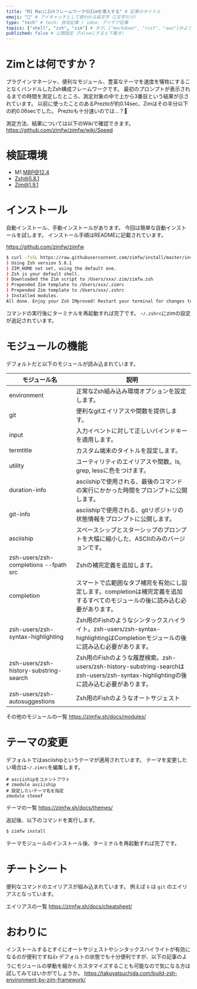 ```yaml
---
title: "M1 MacにZshフレームワークのZimを導入する" # 記事のタイトル
emoji: "🚴" # アイキャッチとして使われる絵文字（1文字だけ）
type: "tech" # tech: 技術記事 / idea: アイデア記事
topics: ["shell", "zsh", "zim"] # タグ。["markdown", "rust", "aws"]のように指定する
published: false # 公開設定（falseにすると下書き）
---
```


# Zimとは何ですか？
プラグインマネージャ、便利なモジュール、豊富なテーマを速度を犠牲にすることなくバンドルしたZsh構成フレームワークです。
最初のプロンプトが表示されるまでの時間を測定したところ、測定対象の中で上から3番目という結果が示されています。
以前に使ったことのあるPreztoが約0.14sec、Zimはその半分以下の約0.06secでした。
Preztoも十分速いのでは…？🤔

測定方法、結果については以下のWikiで確認できます。
https://github.com/zimfw/zimfw/wiki/Speed

# 検証環境
- M1 MBP@12.4
- Zsh@5.8.1
- Zim@1.9.1

# インストール
自動インストール、手動インストールがあります。
今回は簡単な自動インストールを試します。
インストール手順はREADMEに記載されています。

https://github.com/zimfw/zimfw

```sh
$ curl -fsSL https://raw.githubusercontent.com/zimfw/install/master/install.zsh | zsh
) Using Zsh version 5.8.1
) ZIM_HOME not set, using the default one.
) Zsh is your default shell.
) Downloaded the Zim script to /Users/xxx/.zim/zimfw.zsh
) Prepended Zim template to /Users/xxx/.zimrc
) Prepended Zim template to /Users/xxx/.zshrc
) Installed modules.
All done. Enjoy your Zsh IMproved! Restart your terminal for changes to take effect.
```

コマンドの実行後にターミナルを再起動すれば完了です。
`~/.zshrc`にzimの設定が追記されています。

# モジュールの機能
デフォルトだと以下のモジュールが読み込まれています。

|モジュール名|説明|
|---|---|
|environment|正常なZsh組み込み環境オプションを設定します。|
|git|便利なgitエイリアスや関数を提供します。|
|input|入力イベントに対して正しいバインドキーを適用します。|
|termtitle|カスタム端末のタイトルを設定します。|
|utility|ユーティリティのエイリアスや関数。ls, grep, lessに色をつけます。|
|duration-info|asciishipで使用される、最後のコマンドの実行にかかった時間をプロンプトに公開します。|
|git-info|asciishipで使用される、gitリポジトリの状態情報をプロンプトに公開します。|
|asciiship|スペースシップとスターシップのプロンプトを大幅に縮小した、ASCIIのみのバージョンです。|
|zsh-users/zsh-completions --fpath src|Zshの補完定義を追加します。|
|completion|スマートで広範囲なタブ補完を有効にし設定します。completionは補完定義を追加するすべてのモジュールの後に読み込む必要があります。|
|zsh-users/zsh-syntax-highlighting|Zsh用のFishのようなシンタックスハイライト。zsh-users/zsh-syntax-highlightingはCompletionモジュールの後に読み込む必要があります。|
|zsh-users/zsh-history-substring-search|Zsh用のFishのような履歴検索。zsh-users/zsh-history-substring-searchはzsh-users/zsh-syntax-highlightingの後に読み込む必要があります。|
|zsh-users/zsh-autosuggestions|Zsh用のFishのようなオートサジェスト|

その他のモジュールの一覧
https://zimfw.sh/docs/modules/

# テーマの変更
デフォルトではasciishipというテーマが適用されています。
テーマを変更したい場合は`~/.zimrc`を編集します。

```rc:.zimrc
# asciishipをコメントアウト
# zmodule asciiship
# 設定したいテーマ名を指定
zmodule steeef
```

テーマの一覧
https://zimfw.sh/docs/themes/

追記後、以下のコマンドを実行します。

```sh
$ zimfw install
```

テーマモジュールのインストール後、ターミナルを再起動すれば完了です。

# チートシート
便利なコマンドのエイリアスが組み込まれています。
例えば `G` は `git` のエイリアスとなっています。

エイリアスの一覧
https://zimfw.sh/docs/cheatsheet/

# おわりに
インストールするとすぐにオートサジェストやシンタックスハイライトが有効になるのが便利ですね👍
デフォルトの状態でも十分便利ですが、以下の記事のようにモジュールの挙動を細かくカスタマイズすることも可能なので気になる方は試してみてはいかがでしょうか。
https://takuyatsuchida.com/build-zsh-environment-by-zim-framework/
